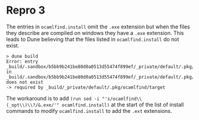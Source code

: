 # Repro 3

The entries in `ocamlfind.install` omit the `.exe` extension but when the files
they describe are compiled on windows they have a `.exe` extension. This leads
to Dune believing that the files listed in `ocamlfind.install` do not exist.

```
> dune build
Error: entry
_build/.sandbox/b5bb9b241be80d0a0513d55474f899ef/_private/default/.pkg/ocamlfind/source/src/findlib/ocamlfind
in
_build/.sandbox/b5bb9b241be80d0a0513d55474f899ef/_private/default/.pkg/ocamlfind/source/ocamlfind.install
does not exist
-> required by _build/_private/default/.pkg/ocamlfind/target
```

The workaround is to add `(run sed -i "'s/ocamlfind\\(_opt\\)\\?/&.exe/'" ocamlfind.install)`
at the start of the list of install commands to modify `ocamlfind.install` to
add the `.ext` extensions.
